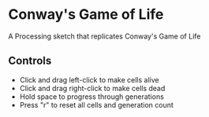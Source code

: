 # Conway's Game of Life
A Processing sketch that replicates Conway's Game of Life
## Controls
* Click and drag left-click to make cells alive
* Click and drag right-click to make cells dead
* Hold space to progress through generations
* Press "r" to reset all cells and generation count

